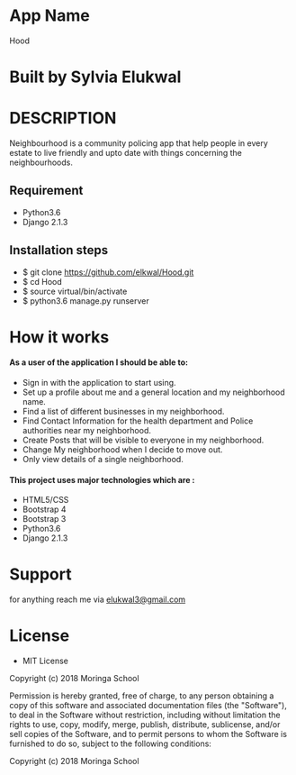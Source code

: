 # App Name
Hood

# Built by Sylvia Elukwal

# DESCRIPTION
Neighbourhood is a community policing app that help people in every estate to live friendly and upto date with things concerning the neighbourhoods.

## Requirement 
* Python3.6
* Django 2.1.3

## Installation steps 
* $ git clone https://github.com/elkwal/Hood.git
* $ cd Hood
* $ source virtual/bin/activate
* $ python3.6 manage.py runserver  

# How it works

#### As a user of the application I should be able to:


* Sign in with the application to start using.
* Set up a profile about me and a general location and my neighborhood name.
* Find a list of different businesses in my neighborhood.
* Find Contact Information for the health department and Police authorities near my neighborhood.
* Create Posts that will be visible to everyone in my neighborhood.
* Change My neighborhood when I decide to move out.
* Only view details of a single neighborhood.
#### This project uses major technologies which are :
* HTML5/CSS 
* Bootstrap 4
* Bootstrap 3
* Python3.6
* Django 2.1.3


# Support 

for anything reach me via elukwal3@gmail.com 
# License

* MIT License

Copyright (c) 2018 Moringa School



Permission is hereby granted, free of charge, to any person obtaining a copy
of this software and associated documentation files (the "Software"), to deal
in the Software without restriction, including without limitation the rights
to use, copy, modify, merge, publish, distribute, sublicense, and/or sell
copies of the Software, and to permit persons to whom the Software is
furnished to do so, subject to the following conditions:

Copyright (c) 2018 Moringa School